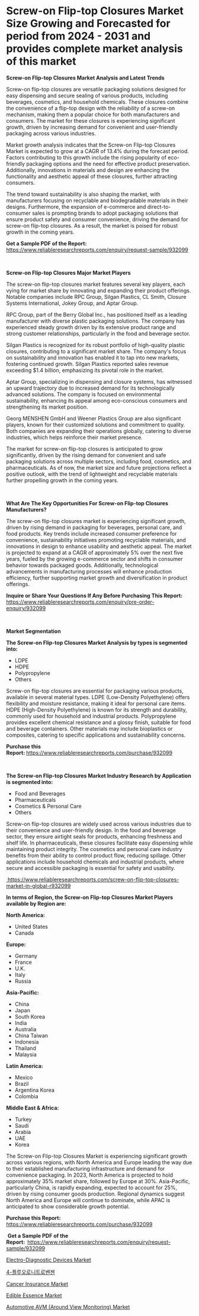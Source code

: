 <p><h1>Screw-on Flip-top Closures Market Size Growing and Forecasted for period from 2024 - 2031 and provides complete market analysis of this market</h1></p><p><strong>Screw-on Flip-top Closures Market Analysis and Latest Trends</strong></p>
<p><p>Screw-on flip-top closures are versatile packaging solutions designed for easy dispensing and secure sealing of various products, including beverages, cosmetics, and household chemicals. These closures combine the convenience of a flip-top design with the reliability of a screw-on mechanism, making them a popular choice for both manufacturers and consumers. The market for these closures is experiencing significant growth, driven by increasing demand for convenient and user-friendly packaging across various industries.</p><p>Market growth analysis indicates that the Screw-on Flip-top Closures Market is expected to grow at a CAGR of 13.4% during the forecast period. Factors contributing to this growth include the rising popularity of eco-friendly packaging options and the need for effective product preservation. Additionally, innovations in materials and design are enhancing the functionality and aesthetic appeal of these closures, further attracting consumers. </p><p>The trend toward sustainability is also shaping the market, with manufacturers focusing on recyclable and biodegradable materials in their designs. Furthermore, the expansion of e-commerce and direct-to-consumer sales is prompting brands to adopt packaging solutions that ensure product safety and consumer convenience, driving the demand for screw-on flip-top closures. As a result, the market is poised for robust growth in the coming years.</p></p>
<p><strong>Get a Sample PDF of the Report:&nbsp;</strong> <a href="https://www.reliableresearchreports.com/enquiry/request-sample/932099">https://www.reliableresearchreports.com/enquiry/request-sample/932099</a></p>
<p>&nbsp;</p>
<p><strong>Screw-on Flip-top Closures Major Market Players</strong></p>
<p><p>The screw-on flip-top closures market features several key players, each vying for market share by innovating and expanding their product offerings. Notable companies include RPC Group, Silgan Plastics, CL Smith, Closure Systems International, Jokey Group, and Aptar Group.</p><p>RPC Group, part of the Berry Global Inc., has positioned itself as a leading manufacturer with diverse plastic packaging solutions. The company has experienced steady growth driven by its extensive product range and strong customer relationships, particularly in the food and beverage sector.</p><p>Silgan Plastics is recognized for its robust portfolio of high-quality plastic closures, contributing to a significant market share. The company's focus on sustainability and innovation has enabled it to tap into new markets, fostering continued growth. Silgan Plastics reported sales revenue exceeding $1.4 billion, emphasizing its pivotal role in the market.</p><p>Aptar Group, specializing in dispensing and closure systems, has witnessed an upward trajectory due to increased demand for its technologically advanced solutions. The company is focused on environmental sustainability, enhancing its appeal among eco-conscious consumers and strengthening its market position.</p><p>Georg MENSHEN GmbH and Weener Plastics Group are also significant players, known for their customized solutions and commitment to quality. Both companies are expanding their operations globally, catering to diverse industries, which helps reinforce their market presence.</p><p>The market for screw-on flip-top closures is anticipated to grow significantly, driven by the rising demand for convenient and safe packaging solutions across multiple sectors, including food, cosmetics, and pharmaceuticals. As of now, the market size and future projections reflect a positive outlook, with the trend of lightweight and recyclable materials further propelling growth in the coming years.</p></p>
<p>&nbsp;</p>
<p><strong>What Are The Key Opportunities For Screw-on Flip-top Closures Manufacturers?</strong></p>
<p><p>The screw-on flip-top closures market is experiencing significant growth, driven by rising demand in packaging for beverages, personal care, and food products. Key trends include increased consumer preference for convenience, sustainability initiatives promoting recyclable materials, and innovations in design to enhance usability and aesthetic appeal. The market is projected to expand at a CAGR of approximately 5% over the next five years, fueled by the growing e-commerce sector and shifts in consumer behavior towards packaged goods. Additionally, technological advancements in manufacturing processes will enhance production efficiency, further supporting market growth and diversification in product offerings.</p></p>
<p><strong>Inquire or Share Your Questions If Any Before Purchasing This Report:</strong> <a href="https://www.reliableresearchreports.com/enquiry/pre-order-enquiry/932099">https://www.reliableresearchreports.com/enquiry/pre-order-enquiry/932099</a></p>
<p>&nbsp;</p>
<p><strong>Market Segmentation</strong></p>
<p><strong>The Screw-on Flip-top Closures Market Analysis by types is segmented into:</strong></p>
<p><ul><li>LDPE</li><li>HDPE</li><li>Polypropylene</li><li>Others</li></ul></p>
<p><p>Screw-on flip-top closures are essential for packaging various products, available in several material types. LDPE (Low-Density Polyethylene) offers flexibility and moisture resistance, making it ideal for personal care items. HDPE (High-Density Polyethylene) is known for its strength and durability, commonly used for household and industrial products. Polypropylene provides excellent chemical resistance and a glossy finish, suitable for food and beverage containers. Other materials may include bioplastics or composites, catering to specific applications and sustainability concerns.</p></p>
<p><strong>Purchase this Report:&nbsp;</strong><a href="https://www.reliableresearchreports.com/purchase/932099">https://www.reliableresearchreports.com/purchase/932099</a></p>
<p>&nbsp;</p>
<p><strong>The Screw-on Flip-top Closures Market Industry Research by Application is segmented into:</strong></p>
<p><ul><li>Food and Beverages</li><li>Pharmaceuticals</li><li>Cosmetics & Personal Care</li><li>Others</li></ul></p>
<p><p>Screw-on flip-top closures are widely used across various industries due to their convenience and user-friendly design. In the food and beverage sector, they ensure airtight seals for products, enhancing freshness and shelf life. In pharmaceuticals, these closures facilitate easy dispensing while maintaining product integrity. The cosmetics and personal care industry benefits from their ability to control product flow, reducing spillage. Other applications include household chemicals and industrial products, where secure and accessible packaging is essential for safety and usability.</p></p>
<p><a href="https://www.reliableresearchreports.com/screw-on-flip-top-closures-market-in-global-r932099">&nbsp;https://www.reliableresearchreports.com/screw-on-flip-top-closures-market-in-global-r932099</a></p>
<p><strong>In terms of Region, the Screw-on Flip-top Closures Market Players available by Region are:</strong></p>
<p>
    <p> <strong> North America: </strong>
        <ul>
            <li>United States</li>
            <li>Canada</li>
        </ul>
        </p> 
    <p> <strong> Europe: </strong>
        <ul>
            <li>Germany</li>
            <li>France</li>
            <li>U.K.</li>
            <li>Italy</li>
            <li>Russia</li>
        </ul>
        </p> 
    <p> <strong> Asia-Pacific: </strong>
        <ul>
            <li>China</li>
            <li>Japan</li>
            <li>South Korea</li>
            <li>India</li>
            <li>Australia</li>
            <li>China Taiwan</li>
            <li>Indonesia</li>
            <li>Thailand</li>
            <li>Malaysia</li>
        </ul>
        </p> 
    <p> <strong> Latin America: </strong>
        <ul>
            <li>Mexico</li>
            <li>Brazil</li>
            <li>Argentina Korea</li>
            <li>Colombia</li>
        </ul>
        </p> 
    <p> <strong> Middle East & Africa: </strong>
        <ul>
            <li>Turkey</li>
            <li>Saudi</li>
            <li>Arabia</li>
            <li>UAE</li>
            <li>Korea</li>
        </ul>
    </p>
    </p>
<p><p>The Screw-on Flip-top Closures Market is experiencing significant growth across various regions, with North America and Europe leading the way due to their established manufacturing infrastructure and demand for convenience packaging. In 2023, North America is projected to hold approximately 35% market share, followed by Europe at 30%. Asia-Pacific, particularly China, is rapidly expanding, expected to account for 25%, driven by rising consumer goods production. Regional dynamics suggest North America and Europe will continue to dominate, while APAC is anticipated to show considerable growth potential.</p></p>
<p><strong>Purchase this Report: </strong><a href="https://www.reliableresearchreports.com/purchase/932099">https://www.reliableresearchreports.com/purchase/932099</a></p>
<p>&nbsp;<strong>Get a Sample PDF of the Report:&nbsp;&nbsp;</strong><a href="https://www.reliableresearchreports.com/enquiry/request-sample/932099">https://www.reliableresearchreports.com/enquiry/request-sample/932099</a></p>
<p><strong></strong></p>
<p><p><a href="https://github.com/LaurenShaw586/Market-Research-Report-List-1/blob/main/electro-diagnostic-devices-market.md">Electro-Diagnostic Devices Market</a></p><p><a href="https://medium.com/@melodyfunk1988/%EC%84%B8%EA%B3%84-4-fluoronitrobenzene-market-%EC%9D%80-2024%EC%97%90%EC%84%9C-2031%EB%A1%9C-%EC%97%B0%ED%8F%89%EA%B7%A0-%EC%A6%9D%EA%B0%80%EC%9C%A8%EC%9D%84-%EB%B3%B4%EC%9D%BC-%EA%B2%83%EC%9C%BC%EB%A1%9C-%EC%98%88%EC%83%81%EB%90%A9%EB%8B%88%EB%8B%A4-57c8f3551de6">4-플루오로니트로벤젠</a></p><p><a href="https://www.linkedin.com/pulse/future-insights-cancer-insurance-market-trends-regional-analysis-cysde?trackingId=fEW0jJglTmmUftNdHZeDjA%3D%3D">Cancer Insurance Market</a></p><p><a href="https://www.linkedin.com/pulse/edible-essence-market-strategic-insights-product-evolution-segmentation-fg3kf?trackingId=%2FgP9NJ%2BtST6LM8XVRVNWxw%3D%3D">Edible Essence Market</a></p><p><a href="https://issuu.com/reportprime-2/docs/automotive-avm-around-view-monitori_a478b4ccfcc78a">Automotive AVM (Around View Monitoring) Market</a></p></p>